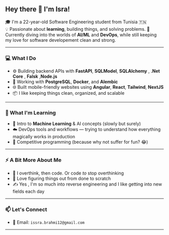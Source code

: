 ## Hey there 👋 I'm Isra!

🎓 I'm a 22-year-old Software Engineering student from Tunisia 🇹🇳  
💡 Passionate about **learning**, building things, and solving problems. 
🧠 Currently diving into the worlds of **AI/ML** and **DevOps**, while still keeping my love for software developement clean and strong.

---

### 💻 What I Do
- ⚙️ Building backend APIs with **FastAPI**, **SQLModel**, **SQLAlchemy** , **.Net Core** , **Falsk** ,**Node.js** 
- 🐘 Working with **PostgreSQL**, **Docker**, and **Alembic**
- 🌐 Built mobile-friendly websites using **Angular**, **React**, **Tailwind**, **NextJS**
- 📦 I like keeping things clean, organized, and scalable

---

### 🌱 What I'm Learning
- 🤖 Intro to **Machine Learning** & AI concepts (slowly but surely)
- ☁️ DevOps tools and workflows — trying to understand how everything magically works in production
- 🧩 Competitive programming (because why not suffer for fun? 😂)

---

### ⚡ A Bit More About Me
- 🧋 I overthink, then code. Or code *to* stop overthinking
- 🎯 Love figuring things out from done to scratch
- ✍️ Yes , I'm so much into reverse engineering and I like getting into new fields each day

---

### 📫 Let's Connect
- 💌 Email: `issra.brahmi12@gmail.com`

---


